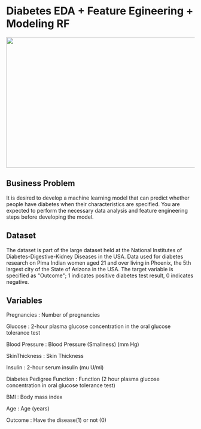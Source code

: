 # Diabetes EDA + Feature Egineering + Modeling RF


<p align="center">
  <img width="600" height="350" src="https://blogs.biomedcentral.com/on-medicine/wp-content/uploads/sites/6/2019/05/AdobeStock_168931649.t5cb8050a.m800.xfO8gsyEaog6WSrZjeMVZW26gzxV9HbkmhltC8DUSpRI-620x342.jpeg">
</p>

## Business Problem

It is desired to develop a machine learning model that can predict whether people have diabetes when their characteristics are specified. You are expected to perform the necessary data analysis and feature engineering steps before developing the model.


## Dataset

The dataset is part of the large dataset held at the National Institutes of Diabetes-Digestive-Kidney Diseases in the USA. Data used for diabetes research on Pima Indian women aged 21 and over living in Phoenix, the 5th largest city of the State of Arizona in the USA. The target variable is specified as "Outcome"; 1 indicates positive diabetes test result, 0 indicates negative.

## Variables 

Pregnancies : Number of pregnancies

Glucose : 2-hour plasma glucose concentration in the oral glucose tolerance test

Blood Pressure : Blood Pressure (Smallness) (mm Hg)

SkinThickness : Skin Thickness

Insulin : 2-hour serum insulin (mu U/ml)

Diabetes Pedigree Function : Function (2 hour plasma glucose concentration in oral glucose tolerance test)

BMI : Body mass index

Age : Age (years)

Outcome : Have the disease(1) or not (0)
